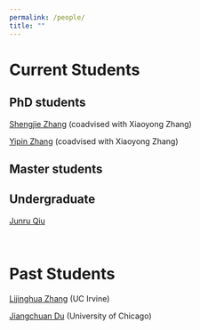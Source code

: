 ```yaml
---
permalink: /people/
title: ""
---
```


# Current Students

## PhD students

[Shengjie Zhang]() (coadvised with Xiaoyong Zhang)

[Yipin Zhang]() (coadvised with Xiaoyong Zhang)

## Master students


## Undergraduate 

[Junru Qiu]()

<br />

# Past Students

[Lijinghua Zhang]() (UC Irvine)

[Jiangchuan Du]() (University of Chicago)

